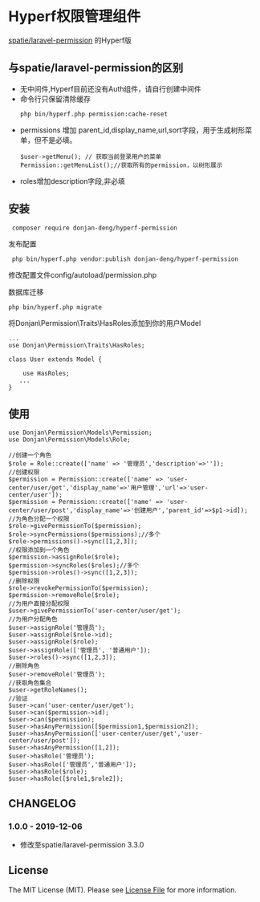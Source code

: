 # Hyperf权限管理组件

[spatie/laravel-permission](https://github.com/spatie/laravel-permission) 的Hyperf版

## 与spatie/laravel-permission的区别

 - 无中间件,Hyperf目前还没有Auth组件，请自行创建中间件
 - 命令行只保留清除缓存
   ```
   php bin/hyperf.php permission:cache-reset
   ```
- permissions 增加 parent_id,display_name,url,sort字段，用于生成树形菜单，但不是必填。
   ```
   $user->getMenu(); // 获取当前登录用户的菜单
   Permission::getMenuList();//获取所有的permission，以树形展示
   ```
- roles增加description字段,非必填

## 安装

 ```
  composer require donjan-deng/hyperf-permission
 ```
发布配置
```
 php bin/hyperf.php vendor:publish donjan-deng/hyperf-permission
```
修改配置文件config/autoload/permission.php

数据库迁移

```
php bin/hyperf.php migrate
```
将Donjan\Permission\Traits\HasRoles添加到你的用户Model

```
...
use Donjan\Permission\Traits\HasRoles;

class User extends Model {
    
    use HasRoles;
   ...
}
```
## 使用

```
use Donjan\Permission\Models\Permission;
use Donjan\Permission\Models\Role;

//创建一个角色
$role = Role::create(['name' => '管理员','description'=>'']);
//创建权限
$permission = Permission::create(['name' => 'user-center/user/get','display_name'=>'用户管理','url'=>'user-center/user']);
$permission = Permission::create(['name' => 'user-center/user/post','display_name'=>'创建用户','parent_id'=>$p1->id]);
//为角色分配一个权限
$role->givePermissionTo($permission);
$role->syncPermissions($permissions);//多个
$role->permissions()->sync([1,2,3]);
//权限添加到一个角色
$permission->assignRole($role);
$permission->syncRoles($roles);//多个
$permission->roles()->sync([1,2,3]);
//删除权限
$role->revokePermissionTo($permission);
$permission->removeRole($role);
//为用户直接分配权限
$user->givePermissionTo('user-center/user/get');
//为用户分配角色
$user->assignRole('管理员');
$user->assignRole($role->id);
$user->assignRole($role);
$user->assignRole(['管理员', '普通用户']);
$user->roles()->sync([1,2,3]);
//删除角色
$user->removeRole('管理员');
//获取角色集合
$user->getRoleNames();
//验证
$user->can('user-center/user/get');
$user->can($permission->id);
$user->can($permission);
$user->hasAnyPermission([$permission1,$permission2]);
$user->hasAnyPermission(['user-center/user/get','user-center/user/post']);
$user->hasAnyPermission([1,2]);
$user->hasRole('管理员');
$user->hasRole(['管理员','普通用户']);
$user->hasRole($role);
$user->hasRole([$role1,$role2]);
```

## CHANGELOG

### 1.0.0 - 2019-12-06

- 修改至spatie/laravel-permission 3.3.0

## License

The MIT License (MIT). Please see [License File](LICENSE.md) for more information.
